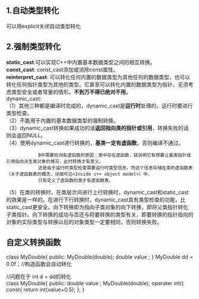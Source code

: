 ## 1.自动类型转化 ##  
可以用explicit关闭自动类型转化  
## 2.强制类型转化 ##    
**static_cast**:可以实现C++中内置基本数据类型之间的相互转换。  
**const_cast**: const_cast添加或消除const属性。  
**reinterpret_cast**: 可以转化任何内置的数据类型为其他任何的数据类型，也可以转化任何指针类型为其他的类型。它甚至可以转化内置的数据类型为指针，无须考虑类型安全或者常量的情形。**不到万不得已绝对不用**。  
dynamic_cast:   
（1）其他三种都是编译时完成的，dynamic_cast是**运行时**处理的，运行时要进行类型检查。  
（2）不能用于内置的基本数据类型的强制转换。  
（3）dynamic_cast转换如果成功的话**返回指向类的指针或引用**，转换失败的话则会返回NULL。  
（4）使用dynamic_cast进行转换的，**基类一定有虚函数**，否则编译不通过。  

                B中需要检测有虚函数的原因：类中存在虚函数，就说明它有想要让基类指针或引用指向派生类对象的情况，此时转换才有意义。
                这是由于运行时类型检查需要运行时类型信息，而这个信息存储在类的虚函数表（关于虚函数表的概念，详细可见<Inside c++ object model>）中，
                只有定义了虚函数的类才有虚函数表。
                
 （5）在类的转换时，在类层次间进行上行转换时，dynamic_cast和static_cast的效果是一样的。在进行下行转换时，dynamic_cast具有类型检查的功能，比               static_cast更安全。向下转换即为指向子类对象的向下转换，即将父类指针转化子类指针。向下转换的成功与否还与将要转换的类型有关，即要转换的指针指向的对象的实际类型与转换以后的对象类型一定要相同，否则转换失败。  
 
 ## 自定义转换函数 ##  
 
 class MyDouble{
 public:
        MyDouble(double);
        double value ;
 }
 MyDouble dd = 0.0f；//构造函数会自动转化
 
 //问题在于 int d = dd的转化   
  class MyDouble{
  public:
        double value ;
        MyDouble(double);
        operater int() const{
                return int(value+0.5);
        };
 }
 
